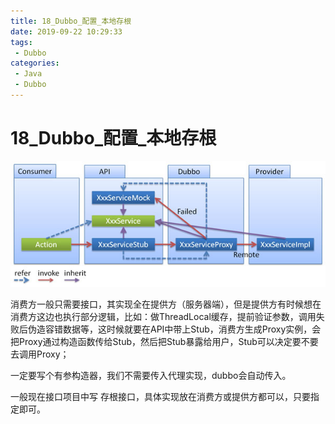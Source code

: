 ```yaml
---
title: 18_Dubbo_配置_本地存根
date: 2019-09-22 10:29:33
tags: 
 - Dubbo
categories:
 - Java
 - Dubbo
---
```


# 18_Dubbo\_配置_本地存根

![/user-guide/images/stub.jpg](18_Dubbo_%E9%85%8D%E7%BD%AE_%E6%9C%AC%E5%9C%B0%E5%AD%98%E6%A0%B9/stub.jpg)

消费方一般只需要接口，其实现全在提供方（服务器端），但是提供方有时候想在消费方这边也执行部分逻辑，比如：做ThreadLocal缓存，提前验证参数，调用失败后伪造容错数据等，这时候就要在API中带上Stub，消费方生成Proxy实例，会把Proxy通过构造函数传给Stub，然后把Stub暴露给用户，Stub可以决定要不要去调用Proxy；



一定要写个有参构造器，我们不需要传入代理实现，dubbo会自动传入。



一般现在接口项目中写 存根接口，具体实现放在消费方或提供方都可以，只要指定即可。